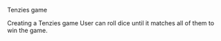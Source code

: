 Tenzies game

Creating a Tenzies game
User can roll dice until it matches all of them to win the game.
